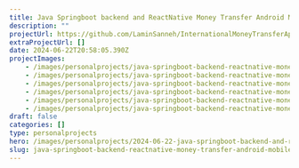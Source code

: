 ```yaml
---
title: Java Springboot backend and ReactNative Money Transfer Android Mobile and Web Application
description: ""
projectUrl: https://github.com/LaminSanneh/InternationalMoneyTransferApp_ReactNative
extraProjectUrl: []
date: 2024-06-22T20:58:05.390Z
projectImages:
    - /images/personalprojects/java-springboot-backend-reactnative-money-transfer-android-mobile-web-application/home-screen.png
    - /images/personalprojects/java-springboot-backend-reactnative-money-transfer-android-mobile-web-application/logout.png
    - /images/personalprojects/java-springboot-backend-reactnative-money-transfer-android-mobile-web-application/new-transaction.png
    - /images/personalprojects/java-springboot-backend-reactnative-money-transfer-android-mobile-web-application/new-transaction2.png
    - /images/personalprojects/java-springboot-backend-reactnative-money-transfer-android-mobile-web-application/transaction-history.png
    - /images/personalprojects/java-springboot-backend-reactnative-money-transfer-android-mobile-web-application/update-profile.png
draft: false
categories: []
type: personalprojects
hero: /images/personalprojects/2024-06-22-java-springboot-backend-and-reactnative-money-transfer-android-mobile-and-web-application.png
slug: java-springboot-backend-reactnative-money-transfer-android-mobile-web-application
---
```

